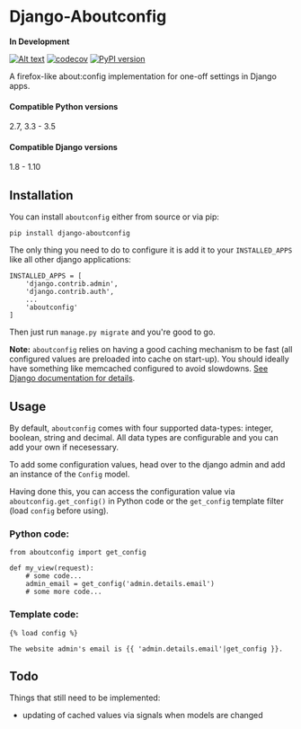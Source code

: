 Django-Aboutconfig
==================

**In Development**

[![Alt text](https://codeship.com/projects/49cf7540-11ab-0134-4d7f-228fbb5b3c99/status?branch=default)](https://codeship.com/projects/157317)
[![codecov](https://codecov.io/bb/impala/django-aboutconfig/branch/default/graph/badge.svg)](https://codecov.io/bb/impala/django-aboutconfig)
[![PyPI version](https://badge.fury.io/py/django-aboutconfig.svg)](https://badge.fury.io/py/django-aboutconfig)


A firefox-like about:config implementation for one-off settings in Django apps.

#### Compatible Python versions
2.7, 3.3 - 3.5

#### Compatible Django versions
1.8 - 1.10


## Installation

You can install `aboutconfig` either from source or via pip:

    pip install django-aboutconfig

The only thing you need to do to configure it is add it to your `INSTALLED_APPS` like all other
django applications:

    INSTALLED_APPS = [
        'django.contrib.admin',
        'django.contrib.auth',
        ...
        'aboutconfig'
    ]

Then just run `manage.py migrate` and you're good to go.

**Note:** `aboutconfig` relies on having a good caching mechanism to be fast (all configured values
are preloaded into cache on start-up). You should ideally have something like memcached
configured to avoid slowdowns. [See Django documentation for details](https://docs.djangoproject.com/en/stable/topics/cache/).


## Usage

By default, `aboutconfig` comes with four supported data-types: integer, boolean, string and
decimal. All data types are configurable and you can add your own if necesessary.

To add some configuration values, head over to the django admin and add an instance of the `Config`
model.

Having done this, you can access the configuration value via `aboutconfig.get_config()` in Python
code or the `get_config` template filter (load `config` before using).

### Python code:

    from aboutconfig import get_config

    def my_view(request):
        # some code...
        admin_email = get_config('admin.details.email')
        # some more code...


### Template code:

    {% load config %}

    The website admin's email is {{ 'admin.details.email'|get_config }}.


## Todo

Things that still need to be implemented:

* updating of cached values via signals when models are changed
